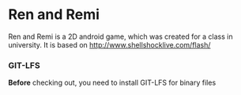 # Ren and Remi

Ren and Remi is a 2D android game, which was created for a class in university.
It is based on http://www.shellshocklive.com/flash/

### GIT-LFS
**Before** checking out, you need to install GIT-LFS for binary files
